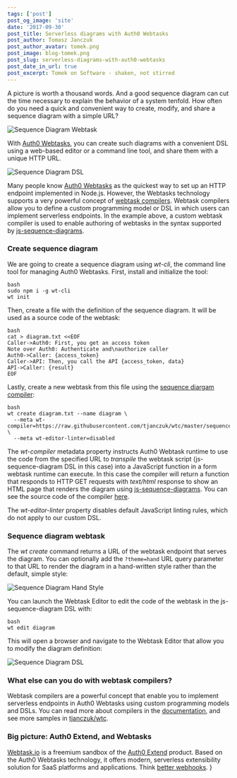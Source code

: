 ```yaml
---
tags: ['post']
post_og_image: 'site'
date: '2017-09-30'  
post_title: Serverless diagrams with Auth0 Webtasks
post_author: Tomasz Janczuk
post_author_avatar: tomek.png
post_image: blog-tomek.png
post_slug: serverless-diagrams-with-auth0-webtasks
post_date_in_url: true
post_excerpt: Tomek on Software - shaken, not stirred
---
```


A picture is worth a thousand words. And a good sequence diagram can cut the time necessary to explain the behavior of a system tenfold. How often do you need a quick and convenient way to create, modify, and share a sequence diagram with a simple URL?

<img src="tomek-blog/2017-09-30/0.png" class="tj-img-diagram-100" alt="Sequence Diagram Webtask">

With [Auth0 Webtasks](https://webtask.io), you can create such diagrams with a convenient DSL using a web-based editor or a command line tool, and share them with a unique HTTP URL. 

<img src="tomek-blog/2017-09-30/1.png" class="tj-img-diagram-100" alt="Sequence Diagram DSL">

Many people know [Auth0 Webtasks](https://webtask.io) as the quickest way to set up an HTTP endpoint implemented in Node.js. However, the Webtasks technology supports a very powerful concept of [webtask compilers](https://webtask.io/docs/webtask-compilers). Webtask compilers allow you to define a custom programming model or DSL in which users can implement serverless endpoints. In the example above, a custom webtask compiler is used to enable authoring of webtasks in the syntax supported by [js-sequence-diagrams](https://bramp.github.io/js-sequence-diagrams/). 

### Create sequence diagram

We are going to create a sequence diagram using *wt-cli*, the command line tool for managing Auth0 Webtasks. First, install and initialize the tool:

```
bash
sudo npm i -g wt-cli
wt init
```
Then, create a file with the definition of the sequence diagram. It will be used as a source code of the webtask: 

```
bash
cat > diagram.txt <<EOF
Caller->Auth0: First, you get an access token
Note over Auth0: Authenticate and\nauthorize caller
Auth0->Caller: {access_token}
Caller->API: Then, you call the API {access_token, data}
API->Caller: {result}
EOF
```
Lastly, create a new webtask from this file using the [sequence diargam compiler](https://github.com/tjanczuk/wtc#sequence-diagram): 

```
bash
wt create diagram.txt --name diagram \
  --meta wt-compiler=https://raw.githubusercontent.com/tjanczuk/wtc/master/sequence_diagram_compiler.js \
  --meta wt-editor-linter=disabled
```
The *wt-compiler* metadata property instructs Auth0 Webtask runtime to use the code from the specified URL to *transpile* the webtask script (js-sequence-diagram DSL in this case) into a JavaScript function in a form webtask runtime can execute. In this case the compiler will return a function that responds to HTTP GET requests with *text/html* response to show an HTML page that renders the diagram using [js-sequence-diagrams](https://bramp.github.io/js-sequence-diagrams/). You can see the source code of the compiler [here](https://github.com/tjanczuk/wtc/blob/master/sequence_diagram_compiler.js).

The *wt-editor-linter* property disables default JavaScript linting rules, which do not apply to our custom DSL. 

### Sequence diagram webtask

The *wt create* command returns a URL of the webtask endpoint that serves the diagram. You can optionally add the `?theme=hand` URL query parameter to that URL to render the diagram in a hand-written style rather than the default, simple style: 

<img src="tomek-blog/2017-09-30/3.png" class="tj-img-diagram-100" alt="Sequence Diagram Hand Style">

You can launch the Webtask Editor to edit the code of the webtask in the js-sequence-diagram DSL with:

```
bash
wt edit diagram
```
This will open a browser and navigate to the Webtask Editor that allow you to modify the diagram definition: 

<img src="tomek-blog/2017-09-30/1.png" class="tj-img-diagram-100" alt="Sequence Diagram DSL">

### What else can you do with webtask compilers?

Webtask compilers are a powerful concept that enable you to implement serverless endpoints in Auth0 Webtasks using custom programming models and DSLs. You can read more about compilers in the [documentation](https://goextend.io/docs/developer-guide#middleware), and see more samples in [tjanczuk/wtc](https://github.com/tjanczuk/wtc).

### Big picture: Auth0 Extend, and Webtasks

[Webtask.io](https://webtask.io) is a freemium sandbox of the [Auth0 Extend](https://goextend.io) product. Based on the Auth0 Webtasks technology, it offers modern, serverless extensibility solution for SaaS platforms and applications. Think [better webhooks](https://auth0.com/blog/why-is-serverless-extensibility-better-than-webhooks/).
}